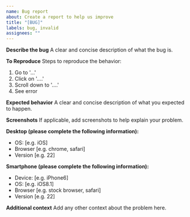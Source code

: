 ```yaml
---
name: Bug report
about: Create a report to help us improve
title: "[BUG]"
labels: bug, invalid
assignees: ""
---
```


**Describe the bug**
A clear and concise description of what the bug is.

**To Reproduce**
Steps to reproduce the behavior:

1. Go to '...'
2. Click on '....'
3. Scroll down to '....'
4. See error

**Expected behavior**
A clear and concise description of what you expected to happen.

**Screenshots**
If applicable, add screenshots to help explain your problem.

**Desktop (please complete the following information):**

-   OS: [e.g. iOS]
-   Browser [e.g. chrome, safari]
-   Version [e.g. 22]

**Smartphone (please complete the following information):**

-   Device: [e.g. iPhone6]
-   OS: [e.g. iOS8.1]
-   Browser [e.g. stock browser, safari]
-   Version [e.g. 22]

**Additional context**
Add any other context about the problem here.
